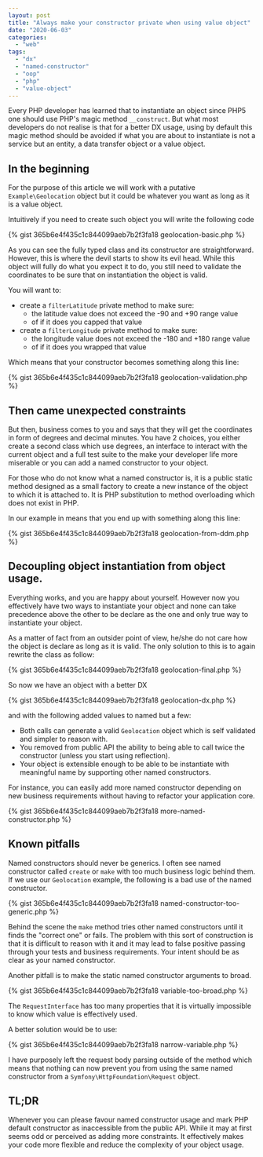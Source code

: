 ```yaml
---
layout: post
title: "Always make your constructor private when using value object"
date: "2020-06-03"
categories: 
  - "web"
tags: 
  - "dx"
  - "named-constructor"
  - "oop"
  - "php"
  - "value-object"
---
```


Every PHP developer has learned that to instantiate an object since PHP5 one should use PHP's magic method `__construct`. But what most developers do not realise is that for a better DX usage, using by default this magic method should be avoided if what you are about to instantiate is not a service but an entity, a data transfer object or a value object.

## In the beginning

For the purpose of this article we will work with a putative `Example\Geolocation` object but it could be whatever you want as long as it is a value object.

Intuitively if you need to create such object you will write the following code

{% gist 365b6e4f435c1c844099aeb7b2f3fa18 geolocation-basic.php %}

As you can see the fully typed class and its constructor are straightforward. However, this is where the devil starts to show its evil head. While this object will fully do what you expect it to do, you still need to validate the coordinates to be sure that on instantiation the object is valid.

You will want to:

- create a `filterLatitude` private method to make sure:
    - the latitude value does not exceed the -90 and +90 range value
    - of if it does you capped that value
- create a `filterLongitude` private method to make sure:
    - the longitude value does not exceed the -180 and +180 range value
    - of if it does you wrapped that value

Which means that your constructor becomes something along this line:

{% gist 365b6e4f435c1c844099aeb7b2f3fa18 geolocation-validation.php %}

## Then came unexpected constraints

But then, business comes to you and says that they will get the coordinates in form of degrees and decimal minutes. You have 2 choices, you either create a second class which use degrees, an interface to interact with the current object and a full test suite to the make your developer life more miserable or you can add a named constructor to your object.

For those who do not know what a named constructor is, it is a public static method designed as a small factory to create a new instance of the object to which it is attached to. It is PHP substitution to method overloading which does not exist in PHP.

In our example in means that you end up with something along this line:

{% gist 365b6e4f435c1c844099aeb7b2f3fa18 geolocation-from-ddm.php %}

## Decoupling object instantiation from object usage.

Everything works, and you are happy about yourself. However now you effectively have two ways to instantiate your object and none can take precedence above the other to be declare as the one and only true way to instantiate your object.

As a matter of fact from an outsider point of view, he/she do not care how the object is declare as long as it is valid. The only solution to this is to again rewrite the class as follow:

{% gist 365b6e4f435c1c844099aeb7b2f3fa18 geolocation-final.php %}

So now we have an object with a better DX

{% gist 365b6e4f435c1c844099aeb7b2f3fa18 geolocation-dx.php %}

and with the following added values to named but a few:

- Both calls can generate a valid `Geolocation` object which is self validated and simpler to reason with.
- You removed from public API the ability to being able to call twice the constructor (unless you start using reflection).
- Your object is extensible enough to be able to be instantiate with meaningful name by supporting other named constructors.

For instance, you can easily add more named constructor depending on new business requirements without having to refactor your application core.

{% gist 365b6e4f435c1c844099aeb7b2f3fa18 more-named-constructor.php %}

## Known pitfalls

Named constructors should never be generics. I often see named constructor called `create` or `make` with too much business logic behind them. If we use our `Geolocation` example, the following is a bad use of the named constructor.

{% gist 365b6e4f435c1c844099aeb7b2f3fa18 named-constructor-too-generic.php %}

Behind the scene the `make` method tries other named constructors until it finds the "correct one" or fails. The problem with this sort of construction is that it is difficult to reason with it and it may lead to false positive passing through your tests and business requirements. Your intent should be as clear as your named constructor.

Another pitfall is to make the static named constructor arguments to broad.

{% gist 365b6e4f435c1c844099aeb7b2f3fa18 variable-too-broad.php %}

The `RequestInterface` has too many properties that it is virtually impossible to know which value is effectively used.

A better solution would be to use:

{% gist 365b6e4f435c1c844099aeb7b2f3fa18 narrow-variable.php %}

I have purposely left the request body parsing outside of the method which means that nothing can now prevent you from using the same named constructor from a `Symfony\HttpFoundation\Request` object.

## TL;DR

Whenever you can please favour named constructor usage and mark PHP default constructor as inaccessible from the public API. While it may at first seems odd or perceived as adding more constraints. It effectively makes your code more flexible and reduce the complexity of your object usage.
